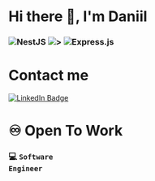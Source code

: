 # Hi there 👋, I'm Daniil
### ![NestJS](https://img.shields.io/badge/nestjs-%23E0234E.svg?style=for-the-badge&logo=nestjs&logoColor=white) ![>](https://img.shields.io/badge/-%3E-red?style=for-the-badge) ![Express.js](https://img.shields.io/badge/express.js-%23404d59.svg?style=for-the-badge&logo=express&logoColor=%2361DAFB)
# Contact me
<a href="https://www.linkedin.com/in/daniil-stoian-1746a6227">
  <img src="https://img.shields.io/badge/LinkedIn-blue?style=for-the-badge&logo=linkedin&logoColor=white" alt="LinkedIn Badge"/>
</a>

# ♾️ Open To Work
### 💻 <code>Software Engineer</code>


<!--
**Qu33zZ/Qu33zZ** is a ✨ _special_ ✨ repository because its `README.md` (this file) appears on your GitHub profile.

Here are some ideas to get you started:

- 🔭 I’m currently working on ...
- 🌱 I’m currently learning ...
- 👯 I’m looking to collaborate on ...
- 🤔 I’m looking for help with ...
- 💬 Ask me about ...
- 📫 How to reach me: ...
- 😄 Pronouns: ...
- ⚡ Fun fact: ...
-->
